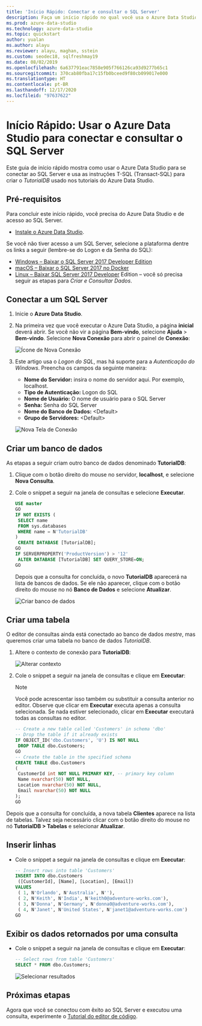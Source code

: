 ```yaml
---
title: 'Início Rápido: Conectar e consultar o SQL Server'
description: Faça um início rápido no qual você usa o Azure Data Studio para conectar-se ao SQL Server e usa instruções T-SQL (Transact-SQL) para criar um banco de dados.
ms.prod: azure-data-studio
ms.technology: azure-data-studio
ms.topic: quickstart
author: yualan
ms.author: alayu
ms.reviewer: alayu, maghan, sstein
ms.custom: seodec18, sqlfreshmay19
ms.date: 08/02/2019
ms.openlocfilehash: 6a637791eac7858e905f766126ca93d9277b65c1
ms.sourcegitcommit: 370cab80fba17c15fb0bceed9f80cb099017e000
ms.translationtype: HT
ms.contentlocale: pt-BR
ms.lasthandoff: 12/17/2020
ms.locfileid: "97637622"
---
```

# <a name="quickstart-use-azure-data-studio-to-connect-and-query-sql-server"></a>Início Rápido: Usar o Azure Data Studio para conectar e consultar o SQL Server

Este guia de início rápido mostra como usar o Azure Data Studio para se conectar ao SQL Server e usa as instruções T-SQL (Transact-SQL) para criar o *TutorialDB* usado nos tutoriais do Azure Data Studio.

## <a name="prerequisites"></a>Pré-requisitos

Para concluir este início rápido, você precisa do Azure Data Studio e de acesso ao SQL Server.

- [Instale o Azure Data Studio](./download-azure-data-studio.md).

Se você não tiver acesso a um SQL Server, selecione a plataforma dentre os links a seguir (lembre-se do Logon e da Senha do SQL):

- [Windows – Baixar o SQL Server 2017 Developer Edition](https://www.microsoft.com/sql-server/sql-server-downloads)
- [macOS – Baixar o SQL Server 2017 no Docker](../linux/quickstart-install-connect-docker.md)
- [Linux – Baixar SQL Server 2017 Developer](../linux/sql-server-linux-overview.md#install) Edition – você só precisa seguir as etapas para *Criar e Consultar Dados*.

## <a name="connect-to-a-sql-server"></a>Conectar a um SQL Server

1. Inicie o **Azure Data Studio**.

2. Na primeira vez que você executar o Azure Data Studio, a página **inicial** deverá abrir. Se você não vir a página **Bem-vindo**, selecione **Ajuda** > **Bem-vindo**. Selecione **Nova Conexão** para abrir o painel de **Conexão**:

   ![Ícone de Nova Conexão](media/quickstart-sql-server/new-connection-icon.png)

3. Este artigo usa o *Logon do SQL*, mas há suporte para a *Autenticação do Windows*. Preencha os campos da seguinte maneira:

   - **Nome do Servidor:** insira o nome do servidor aqui. Por exemplo, localhost.
   - **Tipo de Autenticação:** Logon do SQL
   - **Nome de Usuário:** O nome de usuário para o SQL Server
   - **Senha:** Senha do SQL Server
   - **Nome do Banco de Dados:** \<Default\>
   - **Grupo de Servidores:** \<Default\>

   ![Nova Tela de Conexão](media/quickstart-sql-server/new-connection-screen.png)

## <a name="create-a-database"></a>Criar um banco de dados

As etapas a seguir criam outro banco de dados denominado **TutorialDB**:

1. Clique com o botão direito do mouse no servidor, **localhost**, e selecione **Nova Consulta**.

2. Cole o snippet a seguir na janela de consultas e selecione **Executar**.

    ```sql
    USE master
    GO
    IF NOT EXISTS (
     SELECT name
     FROM sys.databases
     WHERE name = N'TutorialDB'
    )
     CREATE DATABASE [TutorialDB];
    GO
    IF SERVERPROPERTY('ProductVersion') > '12'
     ALTER DATABASE [TutorialDB] SET QUERY_STORE=ON;
    GO
    ```

   Depois que a consulta for concluída, o novo **TutorialDB** aparecerá na lista de bancos de dados. Se ele não aparecer, clique com o botão direito do mouse no nó **Banco de Dados** e selecione **Atualizar**.

   ![Criar banco de dados](media/quickstart-sql-server/create-database.png)

## <a name="create-a-table"></a>Criar uma tabela

O editor de consultas ainda está conectado ao banco de dados *mestre*, mas queremos criar uma tabela no banco de dados *TutorialDB*.

1. Altere o contexto de conexão para **TutorialDB**:

   ![Alterar contexto](media/quickstart-sql-server/change-context.png)

2. Cole o snippet a seguir na janela de consultas e clique em **Executar**:

   > [!NOTE]
   > Você pode acrescentar isso também ou substituir a consulta anterior no editor. Observe que clicar em **Executar** executa apenas a consulta selecionada. Se nada estiver selecionado, clicar em **Executar** executará todas as consultas no editor.

    ```sql
    -- Create a new table called 'Customers' in schema 'dbo'
    -- Drop the table if it already exists
    IF OBJECT_ID('dbo.Customers', 'U') IS NOT NULL
     DROP TABLE dbo.Customers;
    GO
    -- Create the table in the specified schema
    CREATE TABLE dbo.Customers
    (
     CustomerId int NOT NULL PRIMARY KEY, -- primary key column
     Name nvarchar(50) NOT NULL,
     Location nvarchar(50) NOT NULL,
     Email nvarchar(50) NOT NULL
    );
    GO
    ```

Depois que a consulta for concluída, a nova tabela **Clientes** aparece na lista de tabelas. Talvez seja necessário clicar com o botão direito do mouse no nó **TutorialDB > Tabelas** e selecionar **Atualizar**.

## <a name="insert-rows"></a>Inserir linhas

- Cole o snippet a seguir na janela de consultas e clique em **Executar**:

    ```sql
    -- Insert rows into table 'Customers'
    INSERT INTO dbo.Customers
     ([CustomerId], [Name], [Location], [Email])
    VALUES
     ( 1, N'Orlando', N'Australia', N''),
     ( 2, N'Keith', N'India', N'keith0@adventure-works.com'),
     ( 3, N'Donna', N'Germany', N'donna0@adventure-works.com'),
     ( 4, N'Janet', N'United States', N'janet1@adventure-works.com')
    GO
    ```

## <a name="view-the-data-returned-by-a-query"></a>Exibir os dados retornados por uma consulta

 - Cole o snippet a seguir na janela de consultas e clique em **Executar**:

   ```sql
   -- Select rows from table 'Customers'
   SELECT * FROM dbo.Customers;
   ```

   ![Selecionar resultados](media/quickstart-sql-server/select-results.png)

## <a name="next-steps"></a>Próximas etapas

Agora que você se conectou com êxito ao SQL Server e executou uma consulta, experimente o [Tutorial do editor de código](tutorial-sql-editor.md).